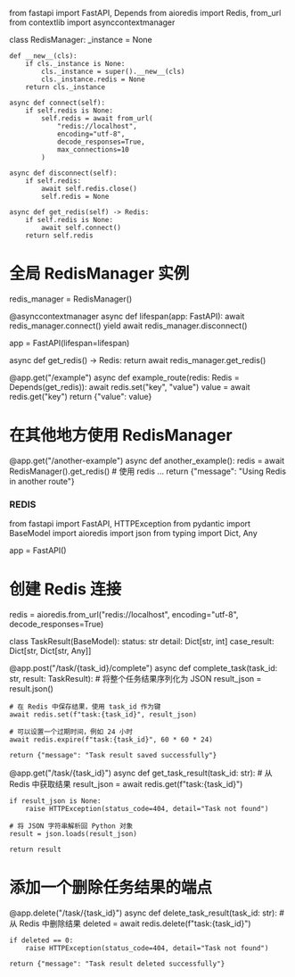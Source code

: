 from fastapi import FastAPI, Depends
from aioredis import Redis, from_url
from contextlib import asynccontextmanager

class RedisManager:
    _instance = None

    def __new__(cls):
        if cls._instance is None:
            cls._instance = super().__new__(cls)
            cls._instance.redis = None
        return cls._instance

    async def connect(self):
        if self.redis is None:
            self.redis = await from_url(
                "redis://localhost",
                encoding="utf-8",
                decode_responses=True,
                max_connections=10
            )

    async def disconnect(self):
        if self.redis:
            await self.redis.close()
            self.redis = None

    async def get_redis(self) -> Redis:
        if self.redis is None:
            await self.connect()
        return self.redis

# 全局 RedisManager 实例
redis_manager = RedisManager()

@asynccontextmanager
async def lifespan(app: FastAPI):
    await redis_manager.connect()
    yield
    await redis_manager.disconnect()

app = FastAPI(lifespan=lifespan)

async def get_redis() -> Redis:
    return await redis_manager.get_redis()

@app.get("/example")
async def example_route(redis: Redis = Depends(get_redis)):
    await redis.set("key", "value")
    value = await redis.get("key")
    return {"value": value}

# 在其他地方使用 RedisManager
@app.get("/another-example")
async def another_example():
    redis = await RedisManager().get_redis()
    # 使用 redis ...
    return {"message": "Using Redis in another route"}



### REDIS


from fastapi import FastAPI, HTTPException
from pydantic import BaseModel
import aioredis
import json
from typing import Dict, Any

app = FastAPI()

# 创建 Redis 连接
redis = aioredis.from_url("redis://localhost", encoding="utf-8", decode_responses=True)

class TaskResult(BaseModel):
    status: str
    detail: Dict[str, int]
    case_result: Dict[str, Dict[str, Any]]

@app.post("/task/{task_id}/complete")
async def complete_task(task_id: str, result: TaskResult):
    # 将整个任务结果序列化为 JSON
    result_json = result.json()
    
    # 在 Redis 中保存结果，使用 task_id 作为键
    await redis.set(f"task:{task_id}", result_json)
    
    # 可以设置一个过期时间，例如 24 小时
    await redis.expire(f"task:{task_id}", 60 * 60 * 24)
    
    return {"message": "Task result saved successfully"}

@app.get("/task/{task_id}")
async def get_task_result(task_id: str):
    # 从 Redis 中获取结果
    result_json = await redis.get(f"task:{task_id}")
    
    if result_json is None:
        raise HTTPException(status_code=404, detail="Task not found")
    
    # 将 JSON 字符串解析回 Python 对象
    result = json.loads(result_json)
    
    return result

# 添加一个删除任务结果的端点
@app.delete("/task/{task_id}")
async def delete_task_result(task_id: str):
    # 从 Redis 中删除结果
    deleted = await redis.delete(f"task:{task_id}")
    
    if deleted == 0:
        raise HTTPException(status_code=404, detail="Task not found")
    
    return {"message": "Task result deleted successfully"}